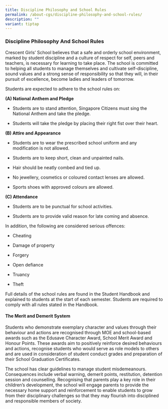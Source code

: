 ```yaml
---
title: Discipline Philosophy and School Rules
permalink: /about-cgs/discipline-philosophy-and-school-rules/
description: ""
variant: tiptap
---
```

<h3><strong>Discipline Philosophy And School Rules</strong></h3>
<p>Crescent Girls’ School believes that a safe and orderly school environment,
marked by student discipline and a culture of respect for self, peers and
teachers, is necessary for learning to take place. The school is committed
to helping all students to manage themselves and cultivate self-discipline,
sound values and a strong sense of responsibility so that they will, in
their pursuit of excellence, become ladies and leaders of tomorrow.</p>
<p>Students are expected to adhere to the school rules on:</p>
<p><strong>(A) National Anthem and Pledge</strong>
</p>
<ul data-tight="true" class="tight">
<li>
<p>Students are to stand attention, Singapore Citizens must sing the National
Anthem and take the pledge.</p>
</li>
<li>
<p>Students will take the pledge by placing their right fist over their heart.</p>
</li>
</ul>
<p><strong>(B) Attire and Appearance</strong>
</p>
<ul data-tight="true" class="tight">
<li>
<p>Students are to wear the prescribed school uniform and any modification
is not allowed.</p>
</li>
<li>
<p>Students are to keep short, clean and unpainted nails.</p>
</li>
<li>
<p>Hair should be neatly combed and tied up.</p>
</li>
<li>
<p>No jewellery, cosmetics or coloured contact lenses are allowed.</p>
</li>
<li>
<p>Sports shoes with approved colours are allowed.</p>
</li>
</ul>
<p><strong>(C) Attendance</strong>
</p>
<ul data-tight="true" class="tight">
<li>
<p>Students are to be punctual for school activities.</p>
</li>
<li>
<p>Students are to provide valid reason for late coming and absence.</p>
</li>
</ul>
<p>In addition, the following are considered serious offences:</p>
<ul data-tight="true" class="tight">
<li>
<p>Cheating</p>
</li>
<li>
<p>Damage of property</p>
</li>
<li>
<p>Forgery</p>
</li>
<li>
<p>Open defiance</p>
</li>
<li>
<p>Truancy</p>
</li>
<li>
<p>Theft</p>
</li>
</ul>
<p>Full details of the school rules are found in the Student Handbook and
explained to students at the start of each semester. Students are required
to comply with all rules stated in the Handbook.</p>
<p></p>
<h4>The Merit and Demerit System</h4>
<p>Students who demonstrate exemplary character and values through their
behaviour and actions are recognised through MOE and school-based awards
such as the Edusave Character Award, School Merit Award and Honour Points.
These awards aim to positively reinforce desired behaviours and actions,
recognise students who would serve as role models to others and are used
in consideration of student conduct grades and preparation of their School
Graduation Certificates.</p>
<p>The school has clear guidelines to manage student misdemeanours. Consequences
include verbal warning, demerit points, restitution, detention session
and counselling. Recognising that parents play a key role in their children’s
development, the school will engage parents to provide the necessary home
support and reinforcement to enable students to grow from their disciplinary
challenges so that they may flourish into disciplined and responsible members
of society.</p>